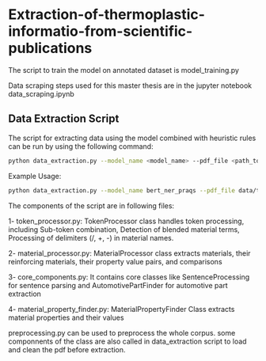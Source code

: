 # Extraction-of-thermoplastic-informatio-from-scientific-publications

The script to train the model on annotated dataset is model_training.py

Data scraping steps used for this master thesis are in the jupyter notebook data_scraping.ipynb

## Data Extraction Script

The script for extracting data using the model combined with heuristic rules can be run by using the following command:

```bash
python data_extraction.py --model_name <model_name> --pdf_file <path_to_pdf_file>
```
Example Usage:
```bash
python data_extraction.py --model_name bert_ner_praqs --pdf_file data/test.pdf
```

The components of the script are in following files:


1- token_processor.py: TokenProcessor class handles token processing, including Sub-token combination, Detection of blended material terms, Processing of delimiters (/, +, -) in material names.


2- material_processor.py: MaterialProcessor class extracts materials, their reinforcing materials, their property value pairs, and comparisons


3- core_components.py: It contains core classes like SentenceProcessing for sentence parsing and AutomotivePartFinder for automotive part extraction


4- material_property_finder.py: MaterialPropertyFinder Class extracts material properties and their values



preprocessing.py can be used to preprocess the whole corpus. some componnents of the class are also called in data_extraction script to load and clean the pdf before extraction.
